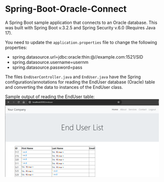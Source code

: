 # Spring-Boot-Oracle-Connect
A Spring Boot sample application that connects to an Oracle database.
This was built with Spring Boot v.3.2.5 and Spring Security v.6.0 (Requires Java 17).

You need to update the `application.properties` file to change the following properties:
- spring.datasource.url=jdbc:oracle:thin:@//example.com:1521/SID
- spring.datasource.username=usernm
- spring.datasource.password=pass

The files `EndUserController.java` and `EndUser.java` have the Spring configuration/annotations for reading the EndUser database (Oracle) table and converting the data to instances of the EndUser class.

Sample output of reading the EndUser table:
![Sample output of reading the EndUser table](enduserlist.png)
